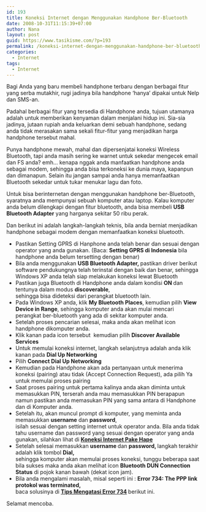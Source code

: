 ```yaml
---
id: 193
title: Koneksi Internet dengan Menggunakan Handphone Ber-Bluetooth
date: 2008-10-31T11:15:39+07:00
author: Nana
layout: post
guid: https://www.tasikisme.com/?p=193
permalink: /koneksi-internet-dengan-menggunakan-handphone-ber-bluetooth/
categories:
  - Internet
tags:
  - Internet
---
```

Bagi Anda yang baru membeli handphone terbaru dengan berbagai fitur yang serba mutakhir, rugi jadinya bila handphone ‘hanya’ dipakai untuk Nelp dan SMS-an.

Padahal berbagai fitur yang tersedia di Handphone anda, tujuan utamanya adalah untuk memberikan kenyaman dalam menjalani hidup ini. Sia-sia jadinya, jutaan rupiah anda keluarkan demi sebuah handphone, sedang anda tidak merasakan sama sekali fitur-fitur yang menjadikan harga handphone tersebut mahal.

Punya handphone mewah, mahal dan dipersenjatai koneksi Wireless Bluetooth, tapi anda masih sering ke warnet untuk sekedar mengecek email dan FS anda? emh&#8230; kenapa nggak anda manfaatkan handphone anda sebagai modem, sehingga anda bisa terkoneksi ke dunia maya, kapanpun dan dimanapun. Selain itu jangan sampai anda hanya memanfaatkan Bluetooth sekedar untuk tukar menukar lagu dan foto.

Untuk bisa berinternetan dengan menggunakan handphone ber-Bluetooth, syaratnya anda mempunyai sebuah komputer atau laptop. Kalau komputer anda belum dilengkapi dengan fitur bluetooth, anda bisa membeli **USB Bluetooth Adapter** yang harganya sekitar 50 ribu perak.

Dan berikut ini adalah langkah-langkah teknis, bila anda berniat menjadikan handphone sebagai modem dengan memanfaatkan koneksi bluetooth.

<div>
  <ul>
    <li>
      Pastikan Setting GPRS di Hanphone anda telah benar dan sesuai dengan operator yang anda gunakan. (Baca: <strong>Setting GPRS di Indonesia</strong> bila handphone anda belum tersetting dengan benar)
    </li>
    <li>
      Bila anda menggunakan <strong>USB Bluetooth Adapter, </strong>pastikan driver berikut software pendukungnya telah terinstal dengan baik dan benar, sehingga Windows XP anda telah siap melakukan koneksi lewat Bluetooth
    </li>
    <li>
      Pastikan juga Bluetooth di Handphone anda dalam kondisi <strong>ON </strong> dan tentunya dalam modus <strong>discoverable</strong>,<br /> sehingga bisa dideteksi dari perangkat bluetooth lain.
    </li>
    <li>
      Pada Windows XP anda, klik <strong>My Bluetooth Places</strong>, kemudian pilih <strong>View Device in Range</strong>, sehingga komputer anda akan mulai mencari perangkat ber-bluetooth yang ada di sekitar komputer anda.
    </li>
    <li>
      Setelah proses pencarian selesai, maka anda akan melihat icon handphone dikomputer anda.
    </li>
    <li>
      Klik kanan pada icon tersebut  kemudian pilih <strong>Discover Available Services</strong>
    </li>
    <li>
      Untuk memulai koneksi internet, langkah selanjutnya adalah anda klik kanan pada <strong>Dial Up Networking </strong>
    </li>
    <li>
      Pilih <strong>Connect Dial Up Networking</strong>
    </li>
    <li>
      Kemudian pada Handphone akan ada pertanyaan untuk menerima koneksi (pairing) atau tidak (Accept Connection Request), ada pilih Ya untuk memulai proses pairing
    </li>
    <li>
      Saat proses pairing untuk pertama kalinya anda akan diminta untuk memasukkan PIN, terserah anda mau memasukkan PIN berapapun namun pastikan anda memasukan PIN yang sama antara di Handphone dan di Komputer anda.
    </li>
    <li>
      Setelah itu, akan muncul prompt di komputer, yang meminta anda memasukkan <strong>username</strong> dan <strong>password</strong>,<br /> isilah sesuai dengan setting internet untuk operator anda. Bila anda tidak tahu username dan password yang sesuai dengan operator yang anda gunakan, silahkan lihat di <strong><a href="/koneksi-internet-pake-hape">Koneksi Internet Pake Hape</a></strong>
    </li>
    <li>
      Setelah selesai memasukkan <strong>username </strong> dan <strong>password, </strong>langkah terakhir adalah klik tombol <strong>Dial,<br /> </strong>sehingga komputer akan memulai proses koneksi, tunggu beberapa saat bila sukses maka anda akan melihat icon <strong>Bluetooth DUN Connection Status</strong> di pojok kanan bawah (dekat icon jam).
    </li>
    <li>
      Bila anda mengalami masalah, misal seperti ini : <strong>Error 734: The PPP link protokol was terminated,<br /> </strong>baca solusinya di <strong><a href="/tips-mengatasi-error-734">Tips Mengatasi Error 734</a> </strong>berikut ini.
    </li>
  </ul>
</div>

Selamat mencoba.